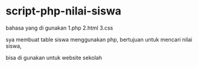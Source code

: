 # script-php-nilai-siswa


bahasa yang di gunakan 
1.php
2.html
3.css

sya membuat table siswa menggunakan php,
bertujuan untuk mencari nilai siswa,


bisa di gunakan untuk website sekolah




